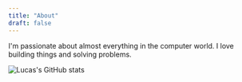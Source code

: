 ```yaml
---
title: "About"
draft: false
---
```


I'm passionate about almost everything in the computer world. I love building things and solving problems.

![Lucas's GitHub stats](https://github-readme-stats.vercel.app/api?username=vlucaswang&count_private=true&show_icons=true)
